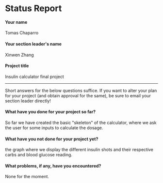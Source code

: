 # Status Report

#### Your name

Tomas Chaparro

#### Your section leader's name

Xinwen Zhang

#### Project title

Insulin calculator final project

***

Short answers for the below questions suffice. If you want to alter your plan for your project (and obtain approval for the same), be sure to email your section leader directly!

#### What have you done for your project so far?

So far we have created the basic "skeleton" of the calculator, where we ask the user for some inputs to calculate the dosage.

#### What have you not done for your project yet?

the graph where we display the different insulin shots and their respective carbs and blood glucose reading.

#### What problems, if any, have you encountered?

None for the moment.
